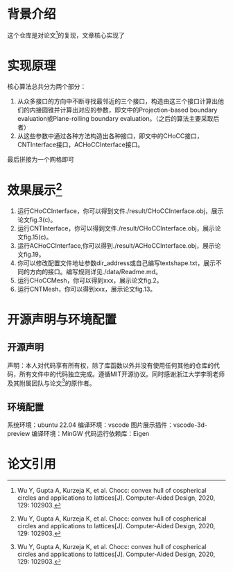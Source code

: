 # 背景介绍

这个仓库是对论文[^1]的复现，文章核心实现了

# 实现原理

核心算法总共分为两个部分：

1. 从众多接口的方向中不断寻找最邻近的三个接口，构造由这三个接口计算出他们的内接圆锥并计算出对应的参数，即文中的Projection-based boundary evaluation或Plane-rolling boundary evaluation。（之后的算法主要采取后者）
2. 从这些参数中通过各种方法构造出各种接口，即文中的CHoCC接口，CNTInterface接口，ACHoCCInterface接口。

最后拼接为一个网格即可

# 效果展示[^1]
1. 运行CHoCCInterface，你可以得到文件./result/CHoCCInterface.obj，展示论文fig.3(c)。
2. 运行CNTInterface，你可以得到文件./result/CHoCCInterface.obj，展示论文fig.15(c)。
3. 运行ACHoCCInterface,你可以得到./result/ACHoCCInterface.obj，展示论文fig.19。
4. 你可以修改配置文件地址参数dir_address或自己编写textshape.txt，展示不同的方向的接口。编写规则详见./data/Readme.md。
5. 运行CHoCCMesh，你可以得到xxx，展示论文fig.2。
6. 运行CNTMesh，你可以得到xxx，展示论文fig.13。

# 开源声明与环境配置

## 开源声明

声明：本人对代码享有所有权，除了库函数以外并没有使用任何其他的仓库的代码，所有文件中的代码独立完成。遵循MIT开源协议。同时感谢浙江大学李明老师及其附属团队与论文[^ 1]的原作者。

## 环境配置

系统环境：ubuntu 22.04
编译环境：vscode
图片展示插件：vscode-3d-preview
编译环境：MinGW
代码运行依赖库：Eigen

# 论文引用

[^1]: Wu Y, Gupta A, Kurzeja K, et al. Chocc: convex hull of cospherical circles and applications to lattices[J]. Computer-Aided Design, 2020, 129: 102903.
[^2]: Wu Y, Gupta A, Kurzeja K, et al. Chocc: convex hull of cospherical circles and applications to lattices[J]. Computer-Aided Design, 2020, 129: 102903.









